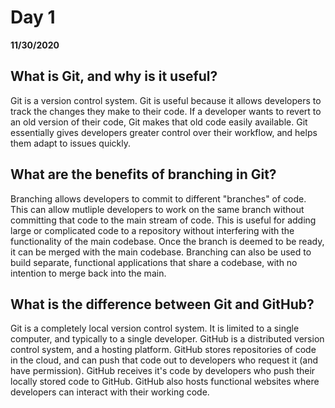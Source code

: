# Day 1 
__11/30/2020__

## What is Git, and why is it useful?
Git is a version control system. Git is useful because it allows developers to track the changes they make to their code. If a developer wants to revert to an old version of their code, Git makes that old code easily available. Git essentially gives developers greater control over their workflow, and helps them adapt to issues quickly.

## What are the benefits of branching in Git?
Branching allows developers to commit to different "branches" of code. This can allow mutliple developers to work on the same branch without committing that code to the main stream of code. This is useful for adding large or complicated code to a repository without interfering with the functionality of the main codebase. Once the branch is deemed to be ready, it can be merged with the main codebase. Branching can also be used to build separate, functional applications that share a codebase, with no intention to merge back into the main.

## What is the difference between Git and GitHub?
Git is a completely local version control system. It is limited to a single computer, and typically to a single developer. GitHub is a distributed version control system, and a hosting platform. GitHub stores repositories of code in the cloud, and can push that code out to developers who request it (and have permission). GitHub receives it's code by developers who push their locally stored code to GitHub. GitHub also hosts functional websites where developers can interact with their working code.
